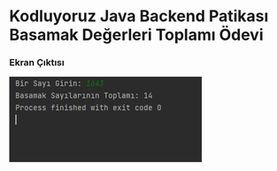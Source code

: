 # Kodluyoruz Java Backend Patikası Basamak Değerleri Toplamı Ödevi

### Ekran Çıktısı 
![](../../../img/bas.png)